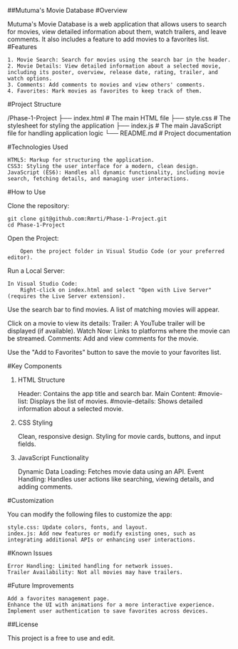 ##Mutuma's Movie Database
#Overview

Mutuma's Movie Database is a web application that allows users to search for movies, view detailed information about them, watch trailers, and leave comments. It also includes a feature to add movies to a favorites list.
#Features

    1. Movie Search: Search for movies using the search bar in the header.
    2. Movie Details: View detailed information about a selected movie, including its poster, overview, release date, rating, trailer, and watch options.
    3. Comments: Add comments to movies and view others' comments.
    4. Favorites: Mark movies as favorites to keep track of them.

#Project Structure

/Phase-1-Project
├── index.html        # The main HTML file
├── style.css         # The stylesheet for styling the application
├── index.js          # The main JavaScript file for handling application logic
└── README.md         # Project documentation

#Technologies Used

    HTML5: Markup for structuring the application.
    CSS3: Styling the user interface for a modern, clean design.
    JavaScript (ES6): Handles all dynamic functionality, including movie search, fetching details, and managing user interactions.

#How to Use

Clone the repository:

    git clone git@github.com:Rmrti/Phase-1-Project.git
    cd Phase-1-Project

Open the Project:

        Open the project folder in Visual Studio Code (or your preferred editor).

Run a Local Server:

    In Visual Studio Code:
        Right-click on index.html and select "Open with Live Server" (requires the Live Server extension).

Use the search bar to find movies. A list of matching movies will appear.

Click on a movie to view its details:
        Trailer: A YouTube trailer will be displayed (if available).
        Watch Now: Links to platforms where the movie can be streamed.
        Comments: Add and view comments for the movie.

Use the "Add to Favorites" button to save the movie to your favorites list.

#Key Components
1. HTML Structure

    Header: Contains the app title and search bar.
    Main Content:
        #movie-list: Displays the list of movies.
        #movie-details: Shows detailed information about a selected movie.

2. CSS Styling

    Clean, responsive design.
    Styling for movie cards, buttons, and input fields.

3. JavaScript Functionality

    Dynamic Data Loading: Fetches movie data using an API.
    Event Handling: Handles user actions like searching, viewing details, and adding comments.

#Customization

You can modify the following files to customize the app:

    style.css: Update colors, fonts, and layout.
    index.js: Add new features or modify existing ones, such as integrating additional APIs or enhancing user interactions.

#Known Issues

    Error Handling: Limited handling for network issues.
    Trailer Availability: Not all movies may have trailers.

#Future Improvements

    Add a favorites management page.
    Enhance the UI with animations for a more interactive experience.
    Implement user authentication to save favorites across devices.

##License

This project is a free to use and edit.
